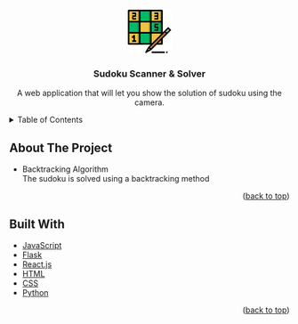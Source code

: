 <div align="center">
  <a href="https://github.com/Hasnae-bouhmady/Sudoku-Solver-using-AI-machine-learning">
    <img src="Images/sudoku logo.png" alt="Logo" width="80" height="80">
  </a>

  <h3 align="center">Sudoku Scanner & Solver</h3>

  <p align="center">
    A web application that will let you show the solution of sudoku using the camera.
    <br />
  </p>
</div>

<!-- TABLE OF CONTENTS -->
<details>
  <summary>Table of Contents</summary>
  <ol>
    <li>
      <a href="#about-the-project">About The Project</a>
      <ul>
        <li><a href="#built-with">Built With</a></li>
      </ul>
    </li>
    <li>
      <a href="#getting-started">Getting Started</a>
      <ul>
        <li><a href="#prerequisites">Prerequisites</a></li>
        <li><a href="#installation">Installation</a></li>
      </ul>
    </li>
    <li><a href="#usage">Usage</a></li>
    <li><a href="#roadmap">Roadmap</a></li>
    <li><a href="#contributing">Contributing</a></li>
    <li><a href="#license">License</a></li>
    <li><a href="#contact">Contact</a></li>
    <li><a href="#acknowledgments">Acknowledgments</a></li>
  </ol>
</details>

<!--About the project-->
## About The Project
* Backtracking Algorithm <br/>
The sudoku is solved using a backtracking method  
<p align="right">(<a href="#top">back to top</a>)</p>

<!--Built with-->
## Built With
* [JavaScript](https://www.javascript.com/)
* [Flask](https://flask.palletsprojects.com/en/2.0.x/)
* [React.js](https://reactjs.org/)
* [HTML](https://devdocs.io/html/)
* [CSS](https://developer.mozilla.org/en-US/docs/Web/CSS)
* [Python](https://www.python.org/)

<p align="right">(<a href="#top">back to top</a>)</p>





